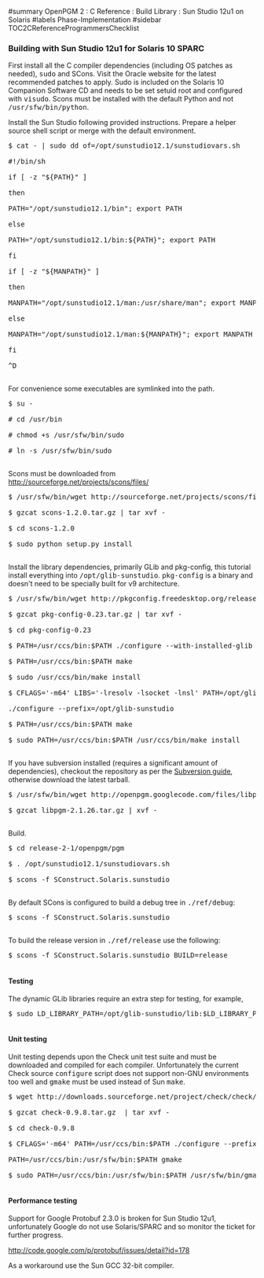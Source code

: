 ﻿#summary OpenPGM 2 : C Reference : Build Library : Sun Studio 12u1 on Solaris
#labels Phase-Implementation
#sidebar TOC2CReferenceProgrammersChecklist
### Building with Sun Studio 12u1 for Solaris 10 SPARC ###
First install all the C compiler dependencies (including OS patches as needed), <tt>sudo</tt> and SCons.  Visit the Oracle website for the latest recommended patches to apply.  Sudo is included on the Solaris 10 Companion Software CD and needs to be set setuid root and configured with <tt>visudo</tt>.  Scons must be installed with the default Python and not <tt>/usr/sfw/bin/python</tt>.

Install the Sun Studio following provided instructions.  Prepare a helper source shell script or merge with the default environment.
<pre>
$ cat - | sudo dd of=/opt/sunstudio12.1/sunstudiovars.sh<br>
#!/bin/sh<br>
if [ -z "${PATH}" ]<br>
then<br>
PATH="/opt/sunstudio12.1/bin"; export PATH<br>
else<br>
PATH="/opt/sunstudio12.1/bin:${PATH}"; export PATH<br>
fi<br>
if [ -z "${MANPATH}" ]<br>
then<br>
MANPATH="/opt/sunstudio12.1/man:/usr/share/man"; export MANPATH<br>
else<br>
MANPATH="/opt/sunstudio12.1/man:${MANPATH}"; export MANPATH<br>
fi<br>
^D<br>
</pre>
For convenience some executables are symlinked into the path.
<pre>
$ su -<br>
# cd /usr/bin<br>
# chmod +s /usr/sfw/bin/sudo<br>
# ln -s /usr/sfw/bin/sudo<br>
</pre>
Scons must be downloaded from http://sourceforge.net/projects/scons/files/
<pre>
$ /usr/sfw/bin/wget http://sourceforge.net/projects/scons/files/scons/1.2.0/scons-1.2.0.tar.gz/download<br>
$ gzcat scons-1.2.0.tar.gz | tar xvf -<br>
$ cd scons-1.2.0<br>
$ sudo python setup.py install<br>
</pre>
Install the library dependencies, primarily GLib and pkg-config, this tutorial install everything into <tt>/opt/glib-sunstudio</tt>.  <tt>pkg-config</tt> is a binary and doesn't need to be specially built for v9 architecture.
<pre>
$ /usr/sfw/bin/wget http://pkgconfig.freedesktop.org/releases/pkg-config-0.23.tar.gz<br>
$ gzcat pkg-config-0.23.tar.gz | tar xvf -<br>
$ cd pkg-config-0.23<br>
$ PATH=/usr/ccs/bin:$PATH ./configure --with-installed-glib --prefix=/opt/glib-sunstudio<br>
$ PATH=/usr/ccs/bin:$PATH make<br>
$ sudo /usr/ccs/bin/make install<br>
$ CFLAGS='-m64' LIBS='-lresolv -lsocket -lnsl' PATH=/opt/glib-sunstudio/bin:/usr/ccs/bin:$PATH \<br>
./configure --prefix=/opt/glib-sunstudio<br>
$ PATH=/usr/ccs/bin:$PATH make<br>
$ sudo PATH=/usr/ccs/bin:$PATH /usr/ccs/bin/make install<br>
</pre>
If you have subversion installed (requires a significant amount of dependencies), checkout the repository as per the [Subversion guide](http://code.google.com/p/openpgm/source/checkout), otherwise download the latest tarball.
<pre>
$ /usr/sfw/bin/wget http://openpgm.googlecode.com/files/libpgm-2.1.26.tar.gz<br>
$ gzcat libpgm-2.1.26.tar.gz | xvf -<br>
</pre>
Build.
<pre>
$ cd release-2-1/openpgm/pgm<br>
$ . /opt/sunstudio12.1/sunstudiovars.sh<br>
$ scons -f SConstruct.Solaris.sunstudio<br>
</pre>
By default SCons is configured to build a debug tree in <tt>./ref/debug</tt>:
<pre>
$ scons -f SConstruct.Solaris.sunstudio<br>
</pre>
To build the release version in <tt>./ref/release</tt> use the following:
<pre>
$ scons -f SConstruct.Solaris.sunstudio BUILD=release<br>
</pre>

#### Testing ####
The dynamic GLib libraries require an extra step for testing, for example,
<pre>
$ sudo LD_LIBRARY_PATH=/opt/glib-sunstudio/lib:$LD_LIBRARY_PATH ./ref/release/pgmrecv<br>
</pre>


#### Unit testing ####
Unit testing depends upon the Check unit test suite and must be downloaded and compiled for each compiler.  Unfortunately the current Check source <tt>configure</tt> script does not support non-GNU environments too well and <tt>gmake</tt> must be used instead of Sun <tt>make</tt>.
<pre>
$ wget http://downloads.sourceforge.net/project/check/check/0.9.8/check-0.9.8.tar.gz/download<br>
$ gzcat check-0.9.8.tar.gz  | tar xvf -<br>
$ cd check-0.9.8<br>
$ CFLAGS='-m64' PATH=/usr/ccs/bin:$PATH ./configure --prefix=/opt/glib-sunstudio --disable-shared \<br>
PATH=/usr/ccs/bin:/usr/sfw/bin:$PATH gmake<br>
$ sudo PATH=/usr/ccs/bin:/usr/sfw/bin:$PATH /usr/sfw/bin/gmake install<br>
</pre>


#### Performance testing ####
Support for Google Protobuf 2.3.0 is broken for Sun Studio 12u1, unfortunately Google do not use Solaris/SPARC and so monitor the ticket for further progress.

http://code.google.com/p/protobuf/issues/detail?id=178

As a workaround use the Sun GCC 32-bit compiler.